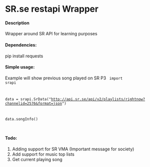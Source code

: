 # SR.se restapi Wrapper
#### Description
Wrapper around SR API for learning purposes

#### Dependencies:
pip install requests

#### Simple usage:

Example will show previous song played on SR P3
<code>
import srapi

data = srapi.SrData("http://api.sr.se/api/v2/playlists/rightnow?channelid=2576&format=json")

data.songInfo()

</code>

#### Todo:

1. Adding support for SR VMA (Important message for society)
2. Add support for music top lists
3. Get current playing song